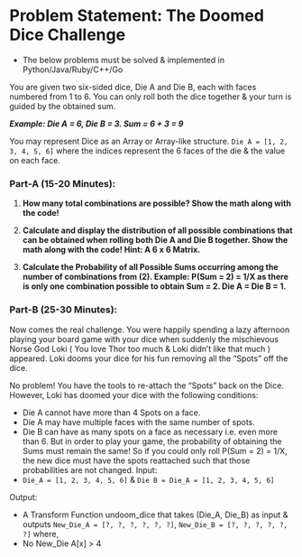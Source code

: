 # Problem Statement: The Doomed Dice Challenge

- The below problems must be solved & implemented in Python/Java/Ruby/C++/Go

You are given two six-sided dice, Die A and Die B, each with faces numbered from 1 to 6.
You can only roll both the dice together & your turn is guided by the obtained sum.

**_Example: Die A = 6, Die B = 3. Sum = 6 + 3 = 9_**

You may represent Dice as an Array or Array-like structure.
`Die A = [1, 2, 3, 4, 5, 6]` where the indices represent the 6 faces of the die & the value on
each face.

### Part-A (15-20 Minutes):

1. **How many total combinations are possible? Show the math along with the code!**

2. **Calculate and display the distribution of all possible combinations that can be
   obtained when rolling both Die A and Die B together. Show the math along with
   the code!
   Hint: A 6 x 6 Matrix.**

3. **Calculate the Probability of all Possible Sums occurring among the number of
   combinations from (2).
   Example: P(Sum = 2) = 1/X as there is only one combination possible to obtain
   Sum = 2. Die A = Die B = 1.**

### Part-B (25-30 Minutes):

Now comes the real challenge. You were happily spending a lazy afternoon playing
your board game with your dice when suddenly the mischievous Norse God Loki ( You
love Thor too much & Loki didn’t like that much ) appeared.
Loki dooms your dice for his fun removing all the “Spots” off the dice.

No problem! You have the tools to re-attach the “Spots” back on the Dice.
However, Loki has doomed your dice with the following conditions:

- Die A cannot have more than 4 Spots on a face.
- Die A may have multiple faces with the same number of spots.
- Die B can have as many spots on a face as necessary i.e. even more than 6.
  But in order to play your game, the probability of obtaining the Sums must remain the
  same!
  So if you could only roll P(Sum = 2) = 1/X, the new dice must have the spots reattached
  such that those probabilities are not changed.
  Input:
- `Die_A = [1, 2, 3, 4, 5, 6]` & `Die B = Die_A = [1, 2, 3, 4, 5, 6]`

Output:

- A Transform Function undoom_dice that takes (Die_A, Die_B) as input & outputs
  `New_Die_A = [?, ?, ?, ?, ?, ?]`,
  `New_Die_B = [?, ?, ?, ?, ?, ?]` where,
- No New_Die A[x] > 4

